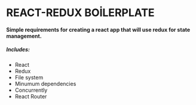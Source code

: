 # REACT-REDUX BOİLERPLATE 
#### Simple requirements for creating a react app that will use redux for state management.
##### Includes:
- React
- Redux
- File system 
- Minumum dependencies
- Concurrently
- React Router
